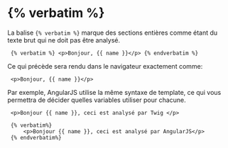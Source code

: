# {% verbatim %}

La balise `{% verbatim %}` marque des sections entières comme étant du texte brut qui ne doit pas être analysé.

     {% verbatim %} <p>Bonjour, {{ name }}</p> {% endverbatim %}

Ce qui précède sera rendu dans le navigateur exactement comme:

     <p>Bonjour, {{ name }}</p>

Par exemple, AngularJS utilise la même syntaxe de template, ce qui vous permettra de décider quelles variables utiliser pour chacune.

     <p>Bonjour {{ name }}, ceci est analysé par Twig </p>

     {% verbatim%}
         <p>Bonjour {{ name }}, ceci est analysé par AngularJS</p>
     {% endverbatim%}
